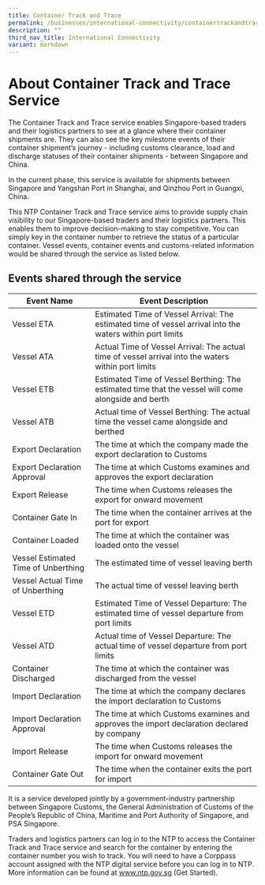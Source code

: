 ```yaml
---
title: Container Track and Trace
permalink: /businesses/international-connectivity/containertrackandtrace/
description: ""
third_nav_title: International Connectivity
variant: markdown
---
```

# About Container Track and Trace Service
The Container Track and Trace service enables Singapore-based traders and their logistics partners to see at a glance where their container shipments are. They can also see the key milestone events of their container shipment’s journey - including customs clearance, load and discharge statuses of their container shipments - between Singapore and China. 

In the current phase, this service is available for shipments between Singapore and Yangshan Port in Shanghai, and Qinzhou Port in Guangxi, China.

This NTP Container Track and Trace service aims to provide supply chain visibility to our Singapore-based traders and their logistics partners. This enables them to improve decision-making to stay competitive. You can simply key in the container number to retrieve the status of a particular container. Vessel events, container events and customs-related information would be shared through the service as listed below.  

## Events shared through the service

| Event Name | Event Description |
|--|--|
| Vessel ETA | Estimated Time of Vessel Arrival: The estimated time of vessel arrival into the waters within port limits | 
| Vessel ATA | Actual Time of Vessel Arrival: The actual time of vessel arrival into the waters within port limits |
| Vessel ETB | Estimated Time of Vessel Berthing: The estimated time that the vessel will come alongside and berth |
| Vessel ATB | Actual time of Vessel Berthing: The actual time the vessel came alongside and berthed |
| Export Declaration | The time at which the company made the export declaration to Customs |
| Export Declaration Approval | The time at which Customs examines and approves the export declaration |
| Export Release | The time when Customs releases the export for onward movement |
| Container Gate In | The time when the container arrives at the port for export |
| Container Loaded | The time at which the container was loaded onto the vessel |
| Vessel Estimated Time of Unberthing | The estimated time of vessel leaving berth |
| Vessel Actual Time of Unberthing | The actual time of vessel leaving berth |
| Vessel ETD | Estimated Time of Vessel Departure: The estimated time of vessel departure from port limits |
| Vessel ATD | Actual time of Vessel Departure: The actual time of vessel departure from port limits |
| Container Discharged | The time at which the container was discharged from the vessel | 
| Import Declaration | The time at which the company declares the import declaration to Customs | 
| Import Declaration Approval | The time at which Customs examines and approves the import declaration declared by company |
| Import Release | The time when Customs releases the import for onward movement | 
| Container Gate Out | The time when the container exits the port for import |

It is a service developed jointly by a government-industry partnership between Singapore Customs, the General Administration of Customs of the People’s Republic of China, Maritime and Port Authority of Singapore, and PSA Singapore. 

Traders and logistics partners can log in to the NTP to access the Container Track and Trace service and search for the container by entering the container number you wish to track. You will need to have a Corppass account assigned with the NTP digital service before you can log in to NTP. More information can be found at www.ntp.gov.sg (Get Started). 
